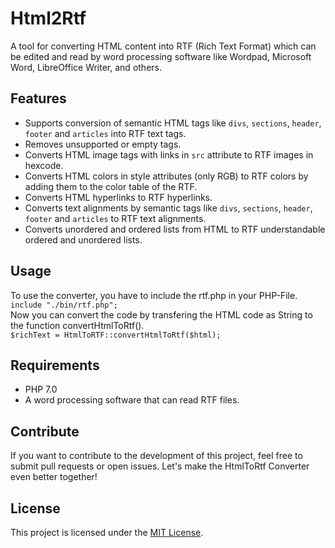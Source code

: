 # Html2Rtf

A tool for converting HTML content into RTF (Rich Text Format) which can be edited and read by word processing software like Wordpad, Microsoft Word, LibreOffice Writer, and others.

## Features
- Supports conversion of semantic HTML tags like `divs`, `sections`, `header`, `footer` and `articles` into RTF text tags.
- Removes unsupported or empty tags.
- Converts HTML image tags with links in `src` attribute to RTF images in hexcode.
- Converts HTML colors in style attributes (only RGB) to RTF colors by adding them to the color table of the RTF.
- Converts HTML hyperlinks to RTF hyperlinks.
- Converts text alignments by semantic tags like `divs`, `sections`, `header`, `footer` and `articles` to RTF text alignments.
- Converts unordered and ordered lists from HTML to RTF understandable ordered and unordered lists.

## Usage
To use the converter, you have to include the rtf.php in your PHP-File.  
```include "./bin/rtf.php";```  
Now you can convert the code by transfering the HTML code as String to the function convertHtmlToRtf().  
```$richText = HtmlToRTF::convertHtmlToRtf($html);```

## Requirements
- PHP 7.0
- A word processing software that can read RTF files.

## Contribute
If you want to contribute to the development of this project, feel free to submit pull requests or open issues. Let's make the HtmlToRtf Converter even better together!

## License
This project is licensed under the [MIT License](LICENSE).
